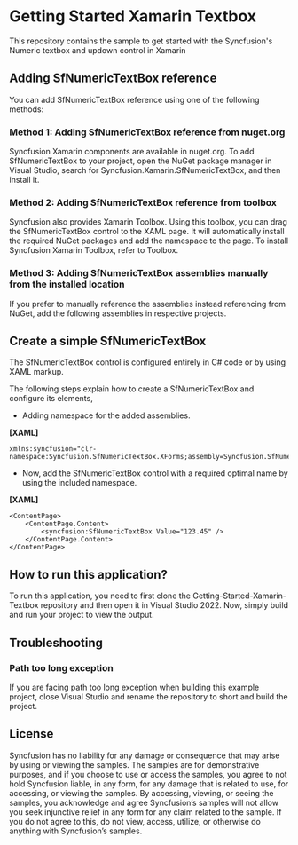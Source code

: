 # Getting Started Xamarin Textbox
This repository contains the sample to get started with the Syncfusion's Numeric textbox and updown control in Xamarin

##  Adding SfNumericTextBox reference
You can add SfNumericTextBox reference using one of the following methods:

###  Method 1: Adding SfNumericTextBox reference from nuget.org

Syncfusion Xamarin components are available in nuget.org. To add SfNumericTextBox to your project, open the NuGet package manager in Visual Studio, search for Syncfusion.Xamarin.SfNumericTextBox, and then install it.

###  Method 2: Adding SfNumericTextBox reference from toolbox

Syncfusion also provides Xamarin Toolbox. Using this toolbox, you can drag the SfNumericTextBox control to the XAML page. It will automatically install the required NuGet packages and add the namespace to the page. To install Syncfusion Xamarin Toolbox, refer to Toolbox.

###  Method 3: Adding SfNumericTextBox assemblies manually from the installed location

If you prefer to manually reference the assemblies instead referencing from NuGet, add the following assemblies in respective projects.

##   Create a simple SfNumericTextBox
The SfNumericTextBox control is configured entirely in C# code or by using XAML markup.

The following steps explain how to create a SfNumericTextBox and configure its elements,

*    Adding namespace for the added assemblies.

**[XAML]**
```
xmlns:syncfusion="clr-namespace:Syncfusion.SfNumericTextBox.XForms;assembly=Syncfusion.SfNumericTextBox.XForms"
```
*   Now, add the SfNumericTextBox control with a required optimal name by using the included namespace.

**[XAML]**

```
<ContentPage>
    <ContentPage.Content>
        <syncfusion:SfNumericTextBox Value="123.45" />	
	</ContentPage.Content>  	
</ContentPage>
```
## How to run this application?

To run this application, you need to first clone the Getting-Started-Xamarin-Textbox repository and then open it in Visual Studio 2022. Now, simply build and run your project to view the output.

## <a name="troubleshooting"></a>Troubleshooting ##
### Path too long exception
If you are facing path too long exception when building this example project, close Visual Studio and rename the repository to short and build the project.

## License

Syncfusion has no liability for any damage or consequence that may arise by using or viewing the samples. The samples are for demonstrative purposes, and if you choose to use or access the samples, you agree to not hold Syncfusion liable, in any form, for any damage that is related to use, for accessing, or viewing the samples. By accessing, viewing, or seeing the samples, you acknowledge and agree Syncfusion’s samples will not allow you seek injunctive relief in any form for any claim related to the sample. If you do not agree to this, do not view, access, utilize, or otherwise do anything with Syncfusion’s samples.
